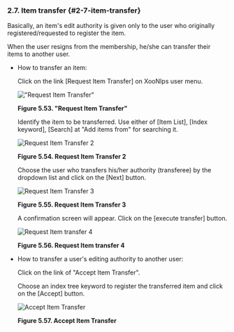 ### 2.7. Item transfer {#2-7-item-transfer}

Basically, an item&#039;s edit authority is given only to the user who originally registered/requested to register the item.

When the user resigns from the membership, he/she can transfer their items to another user.

*   How to transfer an item:

    Click on the link [Request Item Transfer] on XooNIps user menu.

    !["Request Item Transfer"](../../assets/xoonips-operate95.png)

    **Figure 5.53. &quot;Request Item Transfer&quot;**

    Identify the item to be transferred. Use either of [Item List], [Index keyword], [Search] at &quot;Add items from&quot; for searching it.

    ![Request Item Transfer 2](../../assets/xoonips-operate96.png)

    **Figure 5.54. Request Item Transfer 2**

    Choose the user who transfers his/her authority (transferee) by the dropdown list and click on the [Next] button.

    ![Request Item Transfer 3](../../assets/xoonips-operate97.png)

    **Figure 5.55. Request Item Transfer 3**

    A confirmation screen will appear. Click on the [execute transfer] button.

    ![Request Item transfer 4](../../assets/xoonips-operate98.png)

    **Figure 5.56. Request Item transfer 4**

*   How to transfer a user&#039;s editing authority to another user:

    Click on the link of &quot;Accept Item Transfer&quot;.

    Choose an index tree keyword to register the transferred item and click on the [Accept] button.

    ![Accept Item Transfer](../../assets/xoonips-operate99.png)

    **Figure 5.57. Accept Item Transfer**